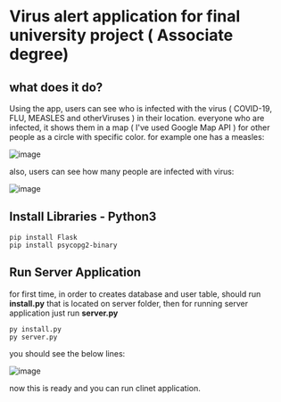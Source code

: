 # Virus alert application for final university project ( Associate degree)

## what does it do?

Using the app, users can see who is infected with the virus ( COVID-19, FLU, MEASLES and otherViruses ) in their location.
everyone who are infected, it shows them in a map ( I've used Google Map API ) for other people as a circle with specific color.
for example one has a measles:


![image](https://user-images.githubusercontent.com/75900669/179374374-1609ff27-1f1e-4bf8-b6de-0ab3c0452368.png)


also, users can see how many people are infected with virus:


![image](https://user-images.githubusercontent.com/75900669/179374435-aa2d2863-c8d9-447b-97db-0331b4e7ffcb.png)


## Install Libraries - Python3
```
pip install Flask
pip install psycopg2-binary
```
## Run Server Application

for first time, in order to creates database and user table, should run **install.py** that is located on server folder, then for running server application just run **server.py**
```
py install.py
py server.py
```
you should see the below lines:

![image](https://user-images.githubusercontent.com/75900669/179373810-9352f4e1-83dd-448b-a2ce-29dddff382a6.png)

now this is ready and you can run clinet application.
